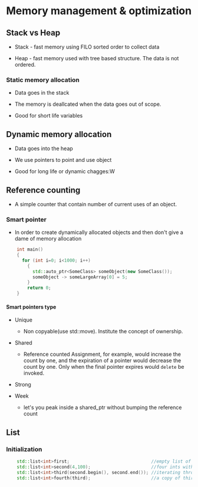 # Memory management & optimization

## Stack vs Heap

* Stack - fast memory using FILO sorted order to collect data

* Heap - fast memory used with tree based structure. The data is not ordered.

### Static memory allocation

* Data goes in the stack

* The memory is deallcated when the data goes out of scope.

* Good for short life variables

## Dynamic memory allocation

* Data goes into the heap

* We use pointers to point and use object

* Good for long life or dynamic chagges:W

## Reference counting

* A simple counter that contain number of current uses of an object.

### Smart pointer

* In order to create dynamically allocated objects and then don't give
a dame of memory allocation

```cpp
    int main()
    {
      for (int i=0; i<1000; i++)
        {
          std::auto_ptr<SomeClass> someObject(new SomeClass());
          someObject -> someLargeArray[0] = 5;
        }
        return 0;
    }
```

#### Smart pointers type

* Unique
  - Non copyable(use std::move). Institute the concept of ownership.

* Shared
  - Reference counted
      Assignment, for example, would increase the count by one, and the
      expiration of a pointer would decrease the count by one. Only when
      the final pointer expires would `delete` be invoked.

* Strong

* Week
  - let's you peak inside a shared_ptr without bumping the reference count

## List

### Initialization

```cpp
    std::list<int>first;                               //empty list of ints
    std::list<int>second(4,100);                       //four ints with value 100
    std::list<int>third(second.begin(), second.end()); //iterating through second
    std::list<int>fourth(third);                       //a copy of third
```

